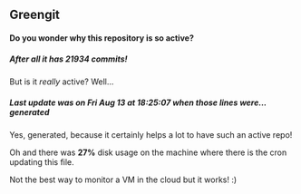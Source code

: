 ## Greengit

#### Do you wonder why this repository is so active?

##### After all it has 21934 commits!

But is it *really* active? Well...

##### Last update was on Fri Aug 13 at 18:25:07 when those lines were... generated

Yes, generated, because it certainly helps a lot to have such an active repo!

Oh and there was **27%** disk usage on the machine
where there is the cron updating this file.

Not the best way to monitor a VM in the cloud but it works! :)
